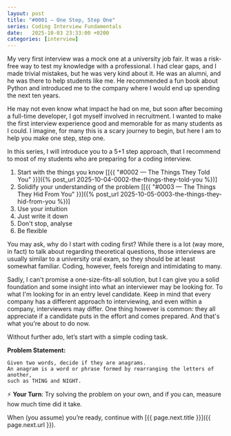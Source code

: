 ```yaml
---
layout: post
title: "#0001 — One Step, Step One"
series: Coding Interview Fundamentals
date:   2025-10-03 23:33:00 +0200
categories: [interview]
---
```


My very first interview was a mock one at a university job fair. 
It was a risk-free way to test my knowledge with a professional. 
I had clear gaps, and I made trivial mistakes, but he was very kind about it. 
He was an alumni, and he was there to help students like me. 
He recommended a fun book about Python and introduced me to the company where I would end up spending the next ten years. 

He may not even know what impact he had on me, but soon after becoming a full-time developer, I got myself involved in recruitment. 
I wanted to make the first interview experience good and memorable for as many students as I could. 
I imagine, for many this is a scary journey to begin, but here I am to help you make one step, step one. 

In this series, I will introduce you to a 5+1 step approach, 
that I recommend to most of my students who are preparing for a coding interview. 
1. Start with the things you know [[{{ "#0002 — The Things They Told You" }}]({% post_url 2025-10-04-0002-the-things-they-told-you %})]
2. Solidify your understanding of the problem [[{{ "#0003 — The Things They Hid From You" }}]({% post_url 2025-10-05-0003-the-things-they-hid-from-you %})]
3. Use your intuition
4. Just write it down
5. Don't stop, analyse
6. Be flexible

You may ask, why do I start with coding first? 
While there is a lot (way more, in fact) to talk about regarding theoretical questions, 
those interviews are usually similar to a university oral exam, so they should be at least somewhat familiar. 
Coding, however, feels foreign and intimidating to many. 

Sadly, I can't promise a one-size-fits-all solution, 
but I can give you a solid foundation and some insight into what an interviewer may be looking for. 
To what I'm looking for in an entry level candidate.
Keep in mind that every company has a different approach to interviewing, and even within a company, interviewers may differ.
One thing however is common: they all appreciate if a candidate puts in the effort and comes prepared.
And that's what you're about to do now.

Without further ado, let’s start with a simple coding task. 

**Problem Statement:** 
```
Given two words, decide if they are anagrams. 
An anagram is a word or phrase formed by rearranging the letters of another,
such as THING and NIGHT. 
```
⚡ **Your Turn**: Try solving the problem on your own, and if you can, measure how much time did it take. 

When (you assume) you’re ready, continue with [{{ page.next.title }}]({{ page.next.url }}).
